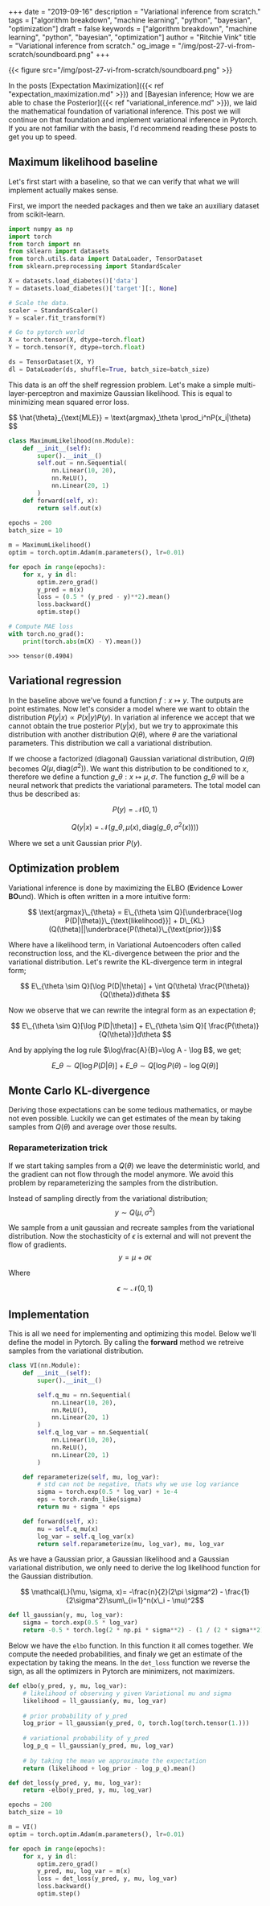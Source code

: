 +++
date = "2019-09-16"
description = "Variational inference from scratch."
tags = ["algorithm breakdown", "machine learning", "python", "bayesian", "optimization"]
draft = false
keywords = ["algorithm breakdown", "machine learning", "python", "bayesian", "optimization"]
author = "Ritchie Vink"
title = "Variational inference from scratch."
og_image = "/img/post-27-vi-from-scratch/soundboard.png"
+++

{{< figure src="/img/post-27-vi-from-scratch/soundboard.png" >}}

In the posts [Expectation Maximization]({{< ref "expectation_maximization.md" >}}) and [Bayesian inference; How we are able to chase the Posterior]({{< ref "variational_inference.md" >}}), we laid the mathematical foundation of variational inference. This post we will continue on that foundation and implement variational inference in Pytorch. If you are not familiar with the basis, I'd recommend reading these posts to get you up to speed.

## Maximum likelihood baseline
Let's first start with a baseline, so that we can verify that what we will implement actually makes sense.

First, we import the needed packages and then we take an auxiliary dataset from scikit-learn. 

``` python
import numpy as np
import torch
from torch import nn
from sklearn import datasets
from torch.utils.data import DataLoader, TensorDataset
from sklearn.preprocessing import StandardScaler

X = datasets.load_diabetes()['data']
Y = datasets.load_diabetes()['target'][:, None]

# Scale the data.
scaler = StandardScaler()
Y = scaler.fit_transform(Y)

# Go to pytorch world
X = torch.tensor(X, dtype=torch.float)
Y = torch.tensor(Y, dtype=torch.float)

ds = TensorDataset(X, Y)
dl = DataLoader(ds, shuffle=True, batch_size=batch_size)
```

This data is an off the shelf regression problem. Let's make a simple multi-layer-perceptron and maximize Gaussian likelihood. This is equal to minimizing mean squared error loss. 

<div>$$ \hat{\theta}_{\text{MLE}} = \text{argmax}_\theta \prod_i^nP(x_i|\theta) $$</div>

```python
class MaximumLikelihood(nn.Module):
    def __init__(self):
        super().__init__()
        self.out = nn.Sequential(
            nn.Linear(10, 20),
            nn.ReLU(),
            nn.Linear(20, 1)
        )
    def forward(self, x):
        return self.out(x)
    
epochs = 200
batch_size = 10

m = MaximumLikelihood()
optim = torch.optim.Adam(m.parameters(), lr=0.01)

for epoch in range(epochs):
    for x, y in dl:
        optim.zero_grad()
        y_pred = m(x)
        loss = (0.5 * (y_pred - y)**2).mean()
        loss.backward()
        optim.step()

# Compute MAE loss
with torch.no_grad():
    print(torch.abs(m(X) - Y).mean())
```

``` text
>>> tensor(0.4904)
```

## Variational regression

In the baseline above we've found a function $f:x \mapsto y$. The outputs are point estimates. Now let's consider a model where we want to  obtain the distribution $P(y|x) \propto P(x|y) P(y)$. In variation al inference we accept that we cannot obtain the true posterior $P(y|x)$, but we try to approximate this distribution with another distribution $Q(\theta)$, where $\theta$ are the variational parameters. This distribution we call a variational distribution.

If we choose a factorized (diagonal) Gaussian variational distribution, $Q(\theta)$ becomes $Q(\mu, \text{diag}(\sigma^2))$. We want this distribution to be conditioned to $x$, therefore we define a function $g\_{\theta}: x \mapsto \mu, \sigma$. The function $g\_{\theta}$ will be a neural network that predicts the variational parameters. The total model can thus be described as:

$$ P(y) = \mathcal{N}(0, 1) $$

$$ Q(y|x) = \mathcal{N}(g\_{\theta, \mu}(x), \text{diag}(g\_{\theta, \sigma^2}(x))))$$

Where we set a unit Gaussian prior $P(y)$. 

## Optimization problem
Variational inference is done by maximizing the ELBO (**E**vidence **L**ower **BO**und). Which is often written in a more intuitive form:

$$ \text{argmax}\_{\theta} = E\_{\theta \sim Q}[\underbrace{\log P(D|\theta)}\_{\text{likelihood}}] + D\_{KL}(Q(\theta)||\underbrace{P(\theta)}\_{\text{prior}})$$ 

Where have a likelihood term, in Variational Autoencoders often called reconstruction loss, and the KL-divergence between the prior and the variational distribution. Let's rewrite the KL-divergence term in integral form;

$$ E\_{\theta \sim Q}[\log P(D|\theta)] + \int Q(\theta) \frac{P(\theta)}{Q(\theta)}d\theta $$

Now we observe that we can rewrite the integral form as an expectation $\theta$;

$$ E\_{\theta \sim Q}[\log P(D|\theta)] + E\_{\theta \sim Q}[ \frac{P(\theta)}{Q(\theta)}]d\theta $$

And by applying the log rule $\log\frac{A}{B}=\log A - \log B$, we get;

$$ E\_{\theta \sim Q}[\log P(D|\theta)] + E\_{\theta \sim Q}[\log P(\theta) - \log Q(\theta) ] $$

## Monte Carlo KL-divergence
Deriving those expectations can be some tedious mathematics, or maybe not even possible. Luckily we can get estimates of the mean by taking samples from $Q(\theta)$ and average over those results.

### Reparameterization trick
If we start taking samples from a $Q(\theta)$ we leave the deterministic world, and the gradient can not flow through the model anymore. We avoid this problem by reparameterizing the samples from the distribution.

Instead of sampling directly from the variational distribution;
$$ y \sim Q(\mu, \sigma^2) $$  

We sample from a unit gaussian and recreate samples from the variational distribution. Now the stochasticity of $\epsilon$ is external and will not prevent the flow of gradients.
$$ y = \mu + \sigma \epsilon $$ 

Where

$$ \epsilon \sim \mathcal{N}(0, 1) $$ 

## Implementation
This is all we need for implementing and optimizing this model. Below we'll define the model in Pytorch. By calling the **forward** method we retreive samples from the variational distribution.


```python
class VI(nn.Module):
    def __init__(self):
        super().__init__()

        self.q_mu = nn.Sequential(
            nn.Linear(10, 20),
            nn.ReLU(),
            nn.Linear(20, 1)
        )
        self.q_log_var = nn.Sequential(
            nn.Linear(10, 20),
            nn.ReLU(),
            nn.Linear(20, 1)
        )

    def reparameterize(self, mu, log_var):
        # std can not be negative, thats why we use log variance
        sigma = torch.exp(0.5 * log_var) + 1e-4
        eps = torch.randn_like(sigma)
        return mu + sigma * eps

    def forward(self, x):
        mu = self.q_mu(x)
        log_var = self.q_log_var(x)
        return self.reparameterize(mu, log_var), mu, log_var

```

As we have a Gaussian prior, a Gaussian likelihood and a Gaussian variational distribution, we only need to derive the log likelihood function for the Gaussian distribution.

$$ \mathcal{L}(\mu, \sigma, x)= -\frac{n}{2}(2\pi \sigma^2) - \frac{1}{2\sigma^2}\sum\_{i=1}^n(x\_i - \mu)^2$$

```python
def ll_gaussian(y, mu, log_var):
    sigma = torch.exp(0.5 * log_var)
    return -0.5 * torch.log(2 * np.pi * sigma**2) - (1 / (2 * sigma**2))* (y-mu)**2
```

Below we have the `elbo` function. In this function it all comes together. We compute the needed probabilities, and finaly we get an estimate of the expectation by taking the means. In the `det_loss` function we reverse the sign, as all the optimizers in Pytorch are minimizers, not maximizers.

```python
def elbo(y_pred, y, mu, log_var):
    # likelihood of observing y given Variational mu and sigma
    likelihood = ll_gaussian(y, mu, log_var)
    
    # prior probability of y_pred
    log_prior = ll_gaussian(y_pred, 0, torch.log(torch.tensor(1.)))
    
    # variational probability of y_pred
    log_p_q = ll_gaussian(y_pred, mu, log_var)
    
    # by taking the mean we approximate the expectation
    return (likelihood + log_prior - log_p_q).mean()

def det_loss(y_pred, y, mu, log_var):
    return -elbo(y_pred, y, mu, log_var)
```

```python
epochs = 200
batch_size = 10

m = VI()
optim = torch.optim.Adam(m.parameters(), lr=0.01)

for epoch in range(epochs):
    for x, y in dl:
        optim.zero_grad()
        y_pred, mu, log_var = m(x)
        loss = det_loss(y_pred, y, mu, log_var)
        loss.backward()
        optim.step()
```


<script type="text/x-mathjax-config">
MathJax.Hub.Config({
  tex2jax: {inlineMath: [['$','$'], ['\\(','\\)']]}
  });
  </script>

<script type="text/javascript" async
  src="https://cdnjs.cloudflare.com/ajax/libs/mathjax/2.7.5/MathJax.js?config=TeX-MML-AM_CHTML">
</script>

<head>

<style>

.formula-wrap {
overflow-x: scroll;
}

</style>


